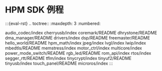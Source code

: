 # HPM SDK 例程

:::{eval-rst}
.. toctree::
   :maxdepth: 3
   :numbered:

   audio_codec/index
   cherryusb/index
   coremark/README
   dhrystone/README
   dma_manager/README
   drivers/index
   dsp/README
   freemaster/README
   hello_world/README
   hpm_math/index
   jpeg/index
   lvgl/index
   lwip/index
   mbedtls/README
   memstress/index
   motor_ctrl/index
   multicore/index
   power_mode_switch/README
   rgb_led/README
   rom_api/index
   rtos/index
   segger_rtt/README
   tflm/index
   tinycrypt/index
   tinyuf2/README
   tinyusb/index
   touch_panel/README
   microros/index
:::
